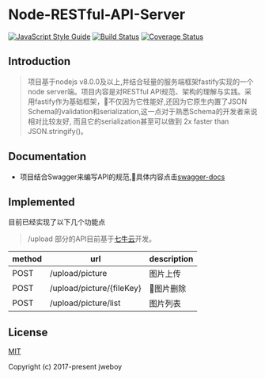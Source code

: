 # Node-RESTful-API-Server

[![JavaScript Style Guide](https://img.shields.io/badge/code_style-standard-brightgreen.svg)](https://standardjs.com)
[![Build Status](https://travis-ci.com/jweboy/node-resful-server.svg?branch=master)](https://travis-ci.com/jweboy/node-resful-server)
[![Coverage Status](https://coveralls.io/repos/github/jweboy/node-resful-server/badge.svg?branch=master)](https://coveralls.io/github/jweboy/node-resful-server?branch=master)

## Introduction

> 项目基于nodejs v8.0.0及以上,并结合轻量的服务端框架fastify实现的一个node server端。项目内容是对RESTful API规范、架构的理解与实践。采用fastify作为基础框架，不仅因为它性能好,还因为它原生内置了JSON Schema的validation和serialization,这一点对于熟悉Schema的开发者来说相对比较友好, 而且它的serialization甚至可以做到 2x faster than JSON.stringify()。

## Documentation

- 项目结合Swagger来编写API的规范,具体内容点击[swagger-docs](http://118.24.155.105/docs)

## Implemented

目前已经实现了以下几个功能点

> /upload 部分的API目前基于[七牛云](https://developer.qiniu.com/?ref=www.qiniu.com)开发。

| method  | url | description |
| --------| ----|------------ |
|   POST  |  /upload/picture  | 图片上传  |
|   POST  |  /upload/picture/{fileKey}  | 图片删除  |
|   POST  |  /upload/picture/list  | 图片列表  |

## License

[MIT](https://opensource.org/licenses/MIT)

Copyright (c) 2017-present jweboy